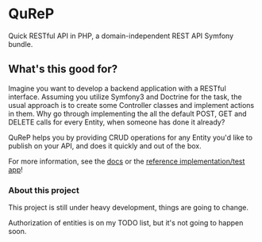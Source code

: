 # QuReP

Quick RESTful API in PHP, a domain-independent REST API Symfony bundle.

## What's this good for?

Imagine you want to develop a backend application with a RESTful interface.
Assuming you utilize Symfony3 and Doctrine for the task, the usual approach is to create
some Controller classes and implement actions in them. Why go through implementing the all the default POST, GET and
DELETE calls for every Entity, when someone has done it already?

QuReP helps you by providing CRUD operations for any Entity you'd like to
publish on your API, and does it quickly and out of the box.

For more information, see the [docs](doc/index.md) or the 
[reference implementation/test app](https://github.com/solazs/qurep-testing)!

### About this project
This project is still under heavy development, things are going to change.

Authorization of entities is on my TODO list, but it's not going to happen soon.
